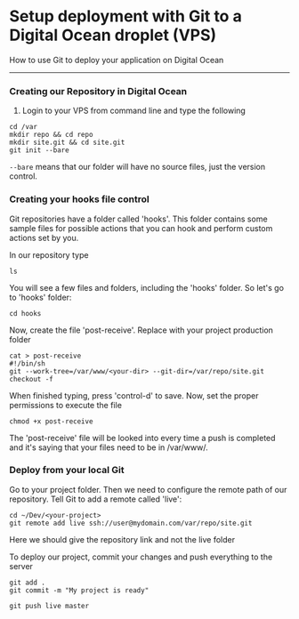 # Setup deployment with Git to a Digital Ocean droplet (VPS)

How to use Git to deploy your application on Digital Ocean

----------


### Creating our Repository in Digital Ocean
1. Login to your VPS from command line and type the following
```
cd /var
mkdir repo && cd repo
mkdir site.git && cd site.git
git init --bare
``` 
`--bare` means that our folder will have no source files, just the version control.


### Creating your hooks file control
Git repositories have a folder called 'hooks'. This folder contains some sample files for possible actions that you can hook and perform custom actions set by you.

In our repository type
```
ls
``` 
You will see a few files and folders, including the 'hooks' folder. So let's go to 'hooks' folder:
```
cd hooks
``` 
Now, create the file 'post-receive'. Replace <your-dir> with your project production folder
```
cat > post-receive
#!/bin/sh
git --work-tree=/var/www/<your-dir> --git-dir=/var/repo/site.git checkout -f
``` 
When finished typing, press 'control-d' to save.
Now, set the proper permissions to execute the file
```
chmod +x post-receive
``` 
The 'post-receive' file will be looked into every time a push is completed and it's saying that your files need to be in /var/www/<your-dir>.


### Deploy from your local Git
Go to your project folder. Then we need to configure the remote path of our repository. Tell Git to add a remote called 'live':
```
cd ~/Dev/<your-project>
git remote add live ssh://user@mydomain.com/var/repo/site.git
``` 
Here we should give the repository link and not the live folder

To deploy our project, commit your changes and push everything to the server
```
git add .
git commit -m "My project is ready"

git push live master
``` 



